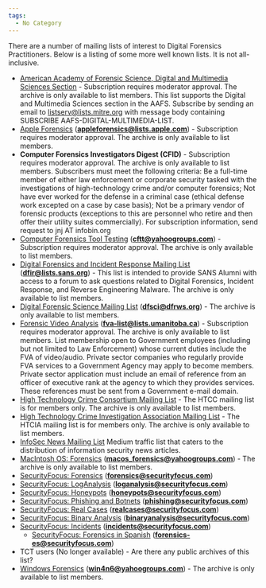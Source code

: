 ```yaml
---
tags:
  - No Category
---
```

There are a number of mailing lists of interest to Digital Forensics
Practitioners. Below is a listing of some more well known lists. It is
not all-inclusive.

- [American Academy of Forensic Science, Digital and Multimedia Sciences
  Section](http://www.aafs.org/Digital-Multimedia-sciences) -
  Subscription requires moderator approval. The archive is only
  available to list members. This list supports the Digital and
  Multimedia Sciences section in the AAFS. Subscribe by sending an email
  to listserv@lists.mitre.org with message body containing SUBSCRIBE
  AAFS-DIGITAL-MULTIMEDIA-LIST.
- [Apple
  Forensics](http://lists.apple.com/mailman/listinfo/appleforensics)
  (**appleforensics@lists.apple.com**) - Subscription requires moderator
  approval. The archive is only available to list members.
- **Computer Forensics Investigators Digest (CFID)** - Subscription
  requires moderator approval. The archive is only available to list
  members. Subscribers must meet the following criteria: Be a full-time
  member of either law enforcement or corporate security tasked with the
  investigations of high-technology crime and/or computer forensics; Not
  have ever worked for the defense in a criminal case (ethical defense
  work excepted on a case by case basis); Not be a primary vendor of
  forensic products (exceptions to this are personnel who retire and
  then offer their utility suites commercially). For subscription
  information, send request to jnj AT infobin.org
- [Computer Forensics Tool Testing](http://groups.yahoo.com/group/cftt/)
  (**cftt@yahoogroups.com**) - Subscription requires moderator approval.
  The archive is only available to list members.
- [Digital Forensics and Incident Response Mailing
  List](https://lists.sans.org/mailman/listinfo/dfir)
  (**dfir@lists.sans.org**) - This list is intended to provide SANS
  Alumni with access to a forum to ask questions related to Digital
  Forensics, Incident Response, and Reverse Engineering Malware. The
  archive is only available to list members.
- [Digital Forensic Science Mailing
  List](http://www.dfrws.org/dfsci.shtml) (**dfsci@dfrws.org**) - The
  archive is only available to list members.
- [Forensic Video
  Analysis](http://lists.umanitoba.ca/mailman/listinfo/fva-list)
  (**fva-list@lists.umanitoba.ca**) - Subscription requires moderator
  approval. The archive is only available to list members. List
  membership open to Government employees (including but not limited to
  Law Enforcement) whose current duties include the FVA of video/audio.
  Private sector companies who regularly provide FVA services to a
  Government Agency may apply to become members. Private sector
  application must include an email of reference from an officer of
  executive rank at the agency to which they provides services. These
  references must be sent from a Government e-mail domain.
- [High Technology Crime Consortium Mailing
  List](http://www.hightechcrimecops.org/membership.html) - The HTCC
  mailing list is for members only. The archive is only available to
  list members.
- [High Technology Crime Investigation Association Mailing
  List](http://www.htcia.org) - The HTCIA mailing list is for members
  only. The archive is only available to list members.
- [InfoSec News Mailing List](http://www.infosecnews.org) Medium traffic
  list that caters to the distribution of information security news
  articles.
- [MacIntosh OS:
  Forensics](http://groups.yahoo.com/group/macos_forensics)
  (**macos_forensics@yahoogroups.com**) - The archive is only available
  to list members.
- [SecurityFocus: Forensics](http://www.securityfocus.com/archive/104)
  (**forensics@securityfocus.com**)
- [SecurityFocus: LogAnalysis](http://www.securityfocus.com/archive/116)
  (**loganalysis@securityfocus.com**)
- [SecurityFocus: Honeypots](http://www.securityfocus.com/archive/119)
  (**honeypots@securityfocus.com**)
- [SecurityFocus: Phishing and
  Botnets](http://www.securityfocus.com/archive/135)
  (**phishing@securityfocus.com**)
- [SecurityFocus: Real Cases](http://www.securityfocus.com/archive/136)
  (**realcases@securityfocus.com**)
- [SecurityFocus: Binary
  Analysis](http://www.securityfocus.com/archive/138)
  (**binaryanalysis@securityfocus.com**)
- [SecurityFocus: Incidents](http://www.securityfocus.com/archive/75)
  (**incidents@securityfocus.com**)
  - [SecurityFocus: Forensics in
    Spanish](http://www.securityfocus.com/archive/128)
    (**forensics-es@securityfocus.com**)
- TCT users (No longer available) - Are there any public archives of
  this list?
- [Windows Forensics](http://groups.yahoo.com/group/win4n6/)
  (**win4n6@yahoogroups.com**) - The archive is only available to list
  members.
